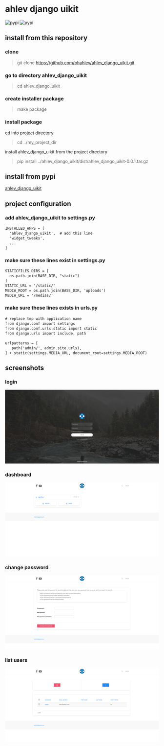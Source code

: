 # ahlev django uikit
![pypi](https://img.shields.io/pypi/v/ahlev_django_uikit) ![pypi](https://img.shields.io/pypi/status/ahlev_django_uikit)


## install from this repository
### clone

> git clone https://github.com/ohahlev/ahlev_django_uikit.git

### go to directory ahlev_django_uikit

> cd ahlev_django_uikit

### create installer package

> make package

### install package

cd into project directory

> cd ../my_project_dir

install ahlev_django_uikit from the project directory

> pip install ../ahlev_django_uikit/dist/ahlev_django_uikit-0.0.1.tar.gz


## install from pypi
[ahlev_django_uikit](https://pypi.org/project/ahlev_django_uikit/)

## project configuration
### add ahlev_django_uikit to settings.py

    INSTALLED_APPS = [
      'ahlev_django_uikit',  # add this line
      'widget_tweaks',
      ...
    ]


### make sure these lines exist in settings.py

    STATICFILES_DIRS = [
      os.path.join(BASE_DIR, "static")
    ]
    STATIC_URL = '/static/'
    MEDIA_ROOT = os.path.join(BASE_DIR, 'uploads')
    MEDIA_URL = '/medias/'

### make sure these lines exists in urls.py

    # replace tmp with application name
    from django.conf import settings
    from django.conf.urls.static import static
    from django.urls import include, path

    urlpatterns = [
       path('admin/', admin.site.urls),
    ] + static(settings.MEDIA_URL, document_root=settings.MEDIA_ROOT)


## screenshots
### login
![](screenshots/login.jpg)

### dashboard
![](screenshots/dashboard.png)

### change password
![](screenshots/change-password.png)

### list users
![](screenshots/list-users.png)

